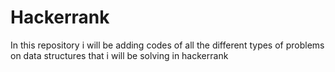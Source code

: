 # Hackerrank
In this repository i will be adding codes of all the different types of problems on data structures that i will be solving in hackerrank 
